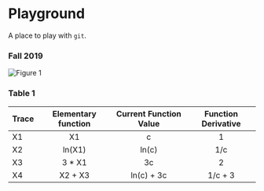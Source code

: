 # Playground

A place to play with `git`.

### Fall 2019

![Figure 1]()

### Table 1

| Trace       | Elementary function | Current Function Value | Function Derivative |
| ------------- |:-------------:|:-------------:|:-------------:| 
| X1      | X1            |  c             | 1  |
| X2      | ln(X1)            | ln(c)      | 1/c |
| X3      | 3 * X1            |  3c        | 2   |
| X4      | X2 + X3             | ln(c) + 3c | 1/c + 3 |
